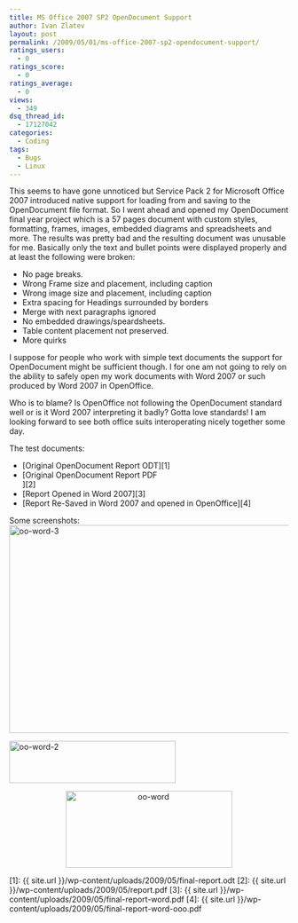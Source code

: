 ```yaml
---
title: MS Office 2007 SP2 OpenDocument Support
author: Ivan Zlatev
layout: post
permalink: /2009/05/01/ms-office-2007-sp2-opendocument-support/
ratings_users:
  - 0
ratings_score:
  - 0
ratings_average:
  - 0
views:
  - 349
dsq_thread_id:
  - 17127042
categories:
  - Coding
tags:
  - Bugs
  - Linux
---
```

This seems to have gone unnoticed but Service Pack 2 for Microsoft Office 2007 introduced native support for loading from and saving to the OpenDocument file format. So I went ahead and opened my OpenDocument final year project which is a 57 pages document with custom styles, formatting, frames, images, embedded diagrams and spreadsheets and more. The results was pretty bad and the resulting document was unusable for me. Basically only the text and bullet points were displayed properly and at least the following were broken:

  * No page breaks.
  * Wrong Frame size and placement, including caption
  * Wrong image size and placement, including caption
  * Extra spacing for Headings surrounded by borders
  * Merge with next paragraphs ignored
  * No embedded drawings/speardsheets.
  * Table content placement not preserved.
  * More quirks

I suppose for people who work with simple text documents the support for OpenDocument might be sufficient though. I for one am not going to rely on the ability to safely open my work documents with Word 2007 or such produced by Word 2007 in OpenOffice.

Who is to blame? Is OpenOffice not following the OpenDocument standard well or is it Word 2007 interpreting it badly? Gotta love standards! I am looking forward to see both office suits interoperating nicely together some day.

The test documents:

  * [Original OpenDocument Report ODT][1]
  * [Original OpenDocument Report PDF  
    ][2]
  * [Report Opened in Word 2007][3]
  * [Report Re-Saved in Word 2007 and opened in OpenOffice][4]

Some screenshots:<a rel="attachment wp-att-535" href="{{ site.url }}/wp-content/uploads/2009/05/oo-word-3.png"><img class="aligncenter size-full wp-image-535" title="oo-word-3" src="{{ site.url }}/wp-content/uploads/2009/05/oo-word-3.png" alt="oo-word-3" width="583" height="375" /></a>

<a rel="attachment wp-att-534" href="{{ site.url }}/wp-content/uploads/2009/05/oo-word-2.png"><img class="aligncenter size-medium wp-image-534" title="oo-word-2" src="{{ site.url }}/wp-content/uploads/2009/05/oo-word-2-300x76.png" alt="oo-word-2" width="300" height="76" /></a>

<p style="text-align: center;">
  <a rel="attachment wp-att-533" href="{{ site.url }}/wp-content/uploads/2009/05/oo-word.png"><img class="size-medium wp-image-533 aligncenter" title="oo-word" src="{{ site.url }}/wp-content/uploads/2009/05/oo-word-300x139.png" alt="oo-word" width="300" height="139" /></a>
</p>

 [1]: {{ site.url }}/wp-content/uploads/2009/05/final-report.odt
 [2]: {{ site.url }}/wp-content/uploads/2009/05/report.pdf
 [3]: {{ site.url }}/wp-content/uploads/2009/05/final-report-word.pdf
 [4]: {{ site.url }}/wp-content/uploads/2009/05/final-report-word-ooo.pdf